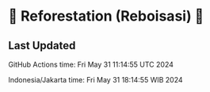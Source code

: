 
# 🌳 Reforestation (Reboisasi) 🌲

## Last Updated

GitHub Actions time: Fri May 31 11:14:55 UTC 2024

Indonesia/Jakarta time: Fri May 31 18:14:55 WIB 2024

